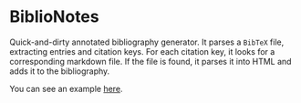 # BiblioNotes

Quick-and-dirty annotated bibliography generator. It parses a `BibTeX` file, extracting entries and citation keys. For each citation key, it looks for a corresponding markdown file. If the file is found, it parses it into HTML and adds it to the bibliography.

You can see an example [here](http://www.maillard.it/ab/).

